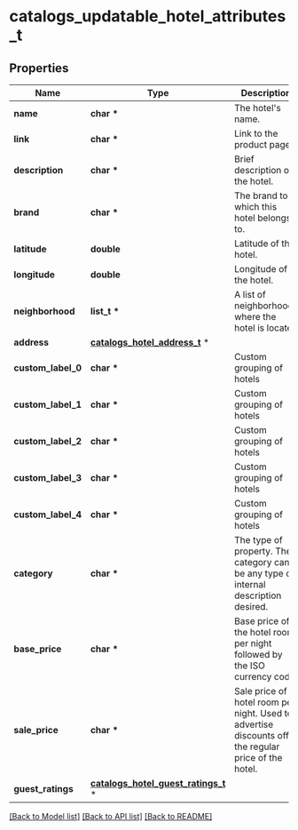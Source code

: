 # catalogs_updatable_hotel_attributes_t

## Properties
Name | Type | Description | Notes
------------ | ------------- | ------------- | -------------
**name** | **char \*** | The hotel&#39;s name. | [optional] 
**link** | **char \*** | Link to the product page | [optional] 
**description** | **char \*** | Brief description of the hotel. | [optional] 
**brand** | **char \*** | The brand to which this hotel belongs to. | [optional] 
**latitude** | **double** | Latitude of the hotel. | [optional] 
**longitude** | **double** | Longitude of the hotel. | [optional] 
**neighborhood** | **list_t \*** | A list of neighborhoods where the hotel is located | [optional] 
**address** | [**catalogs_hotel_address_t**](catalogs_hotel_address.md) \* |  | [optional] 
**custom_label_0** | **char \*** | Custom grouping of hotels | [optional] 
**custom_label_1** | **char \*** | Custom grouping of hotels | [optional] 
**custom_label_2** | **char \*** | Custom grouping of hotels | [optional] 
**custom_label_3** | **char \*** | Custom grouping of hotels | [optional] 
**custom_label_4** | **char \*** | Custom grouping of hotels | [optional] 
**category** | **char \*** | The type of property. The category can be any type of internal description desired. | [optional] 
**base_price** | **char \*** | Base price of the hotel room per night followed by the ISO currency code | [optional] 
**sale_price** | **char \*** | Sale price of a hotel room per night. Used to advertise discounts off the regular price of the hotel. | [optional] 
**guest_ratings** | [**catalogs_hotel_guest_ratings_t**](catalogs_hotel_guest_ratings.md) \* |  | [optional] 

[[Back to Model list]](../README.md#documentation-for-models) [[Back to API list]](../README.md#documentation-for-api-endpoints) [[Back to README]](../README.md)


